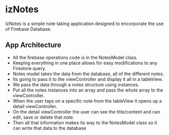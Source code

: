 # izNotes

IzNotes is a simple note taking application designed to encorporate the use of Firebase Database.

## App Architecture

- All the firebase operations code is in the NotesModel class.
- Keeping everything in one place allows for easy modifications to any Firestore query.
- Notes model takes the data from the database, all of the different notes.
- Its going to pass it to the viewController and display it all in a tableView.
- We pass the data through a notes structure using instances.  
- Put all the notes instances into an array and pass the whole array to the viewController.
- When the user taps on a specific note from the tableView it opens up a detail viewController.
- On the detail viewController the user can see the title/content and can edit, save or delete that note. 
- Then all that information makes its way to the NotesModel class so it can write that data to the database



